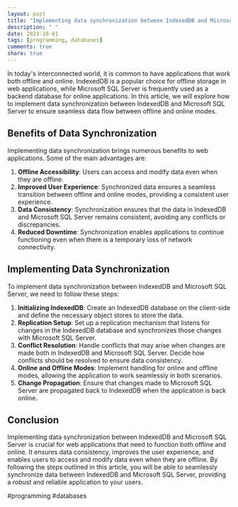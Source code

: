 ```yaml
---
layout: post
title: "Implementing data synchronization between IndexedDB and Microsoft SQL Server"
description: " "
date: 2023-10-01
tags: [programming, databases]
comments: true
share: true
---
```


In today's interconnected world, it is common to have applications that work both offline and online. IndexedDB is a popular choice for offline storage in web applications, while Microsoft SQL Server is frequently used as a backend database for online applications. In this article, we will explore how to implement data synchronization between IndexedDB and Microsoft SQL Server to ensure seamless data flow between offline and online modes.

## Benefits of Data Synchronization

Implementing data synchronization brings numerous benefits to web applications. Some of the main advantages are:

1. **Offline Accessibility**: Users can access and modify data even when they are offline.
2. **Improved User Experience**: Synchronized data ensures a seamless transition between offline and online modes, providing a consistent user experience.
3. **Data Consistency**: Synchronization ensures that the data in IndexedDB and Microsoft SQL Server remains consistent, avoiding any conflicts or discrepancies.
4. **Reduced Downtime**: Synchronization enables applications to continue functioning even when there is a temporary loss of network connectivity.

## Implementing Data Synchronization

To implement data synchronization between IndexedDB and Microsoft SQL Server, we need to follow these steps:

1. **Initializing IndexedDB**: Create an IndexedDB database on the client-side and define the necessary object stores to store the data.
2. **Replication Setup**: Set up a replication mechanism that listens for changes in the IndexedDB database and synchronizes those changes with Microsoft SQL Server.
3. **Conflict Resolution**: Handle conflicts that may arise when changes are made both in IndexedDB and Microsoft SQL Server. Decide how conflicts should be resolved to ensure data consistency.
4. **Online and Offline Modes**: Implement handling for online and offline modes, allowing the application to work seamlessly in both scenarios.
5. **Change Propagation**: Ensure that changes made to Microsoft SQL Server are propagated back to IndexedDB when the application is back online.

## Conclusion

Implementing data synchronization between IndexedDB and Microsoft SQL Server is crucial for web applications that need to function both offline and online. It ensures data consistency, improves the user experience, and enables users to access and modify data even when they are offline. By following the steps outlined in this article, you will be able to seamlessly synchronize data between IndexedDB and Microsoft SQL Server, providing a robust and reliable application to your users.

#programming #databases